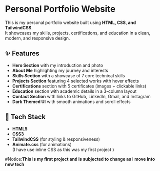 
# Personal Portfolio Website  

This is my personal portfolio website built using **HTML, CSS, and TailwindCSS**.  
It showcases my skills, projects, certifications, and education in a clean, modern, and responsive design.  

## ✨ Features  
- **Hero Section** with my introduction and photo  
- **About Me** highlighting my journey and interests  
- **Skills Section** with a showcase of 7 core technical skills  
- **Projects Section** featuring 4 selected works with hover effects  
- **Certifications** section with 5 certificates (images + clickable links)  
- **Education** section with academic details in a 3-column layout  
- **Contact Section** with links to GitHub, LinkedIn, Gmail, and Instagram  
- **Dark Themed UI** with smooth animations and scroll effects  

## 🎨 Tech Stack  
- **HTML5**  
- **CSS3**  
- **TailwindCSS** (for styling & responsiveness)  
- **Animate.css** (for animations)  
(I have use inline CSS as this was my first project )


#Notice:<b>This is my first project and is subjected to change as i move into new tech </b>



